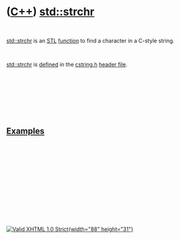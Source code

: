 



 

 

 

 

 

([C++](Cpp.htm)) [std::strchr](CppStrchr.htm)
=============================================

 

[std::strchr](CppStrchr.htm) is an [STL](CppStl.htm)
[function](CppFunction.htm) to find a character in a C-style string.

 

[std::strchr](CppStrchr.htm) is [defined](CppDefinition.htm) in the
[cstring.h](CppCstringH.htm) [header file](CppHeaderFile.htm).

 

 

 

 

[Examples](CppExample.htm)
--------------------------

 

 

 

 

 

 





 

[![Valid XHTML 1.0 Strict](valid-xhtml10.png){width="88"
height="31"}](http://validator.w3.org/check?uri=referer)
